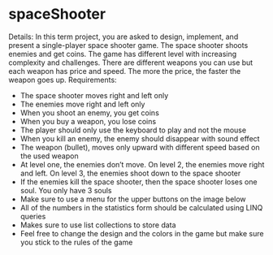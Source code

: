 ﻿# spaceShooter
Details:
In this term project, you are asked to design, implement, and present a single-player space
shooter game. The space shooter shoots enemies and get coins. The game has different level
with increasing complexity and challenges. There are different weapons you can use but each
weapon has price and speed. The more the price, the faster the weapon goes up.
Requirements:
- The space shooter moves right and left only
- The enemies move right and left only
- When you shoot an enemy, you get coins
- When you buy a weapon, you lose coins
- The player should only use the keyboard to play and not the mouse
- When you kill an enemy, the enemy should disappear with sound effect
- The weapon (bullet), moves only upward with different speed based on the
used weapon
- At level one, the enemies don’t move. On level 2, the enemies move right
and left. On level 3, the enemies shoot down to the space shooter
- If the enemies kill the space shooter, then the space shooter loses one soul.
You only have 3 souls
- Make sure to use a menu for the upper buttons on the image below
- All of the numbers in the statistics form should be calculated using LINQ
queries
- Makes sure to use list collections to store data
- Feel free to change the design and the colors in the game but make sure
you stick to the rules of the game
